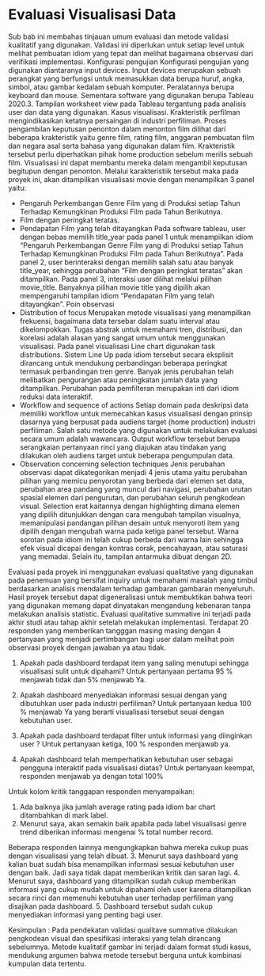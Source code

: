 # Evaluasi Visualisasi Data

Sub bab ini membahas tinjauan umum evaluasi dan metode validasi kualitatif yang digunakan. Validasi ini diperlukan untuk setiap level untuk melihat pembuatan idiom yang tepat dan melihat bagaimana observasi  dari verifikasi implementasi.
Konfigurasi pengujian
Konfigurasi pengujian yang digunakan diantaranya input devices. Input devices merupakan sebuah perangkat yang berfungsi untuk memasukkan data berupa huruf, angka, simbol, atau gambar kedalam sebuah komputer. Peralatannya berupa keyboard dan mouse. Sementara software yang digunakan berupa Tableau 2020.3. Tampilan worksheet view pada Tableau tergantung pada analisis user dan data yang digunakan. 
Kasus visualisasi. 
Krakteristik perfilman mengindikasikan ketatnya persaingan di industri perfiliman. Proses pengambilan keputusan penonton dalam menonton film dilihat dari beberapa krakteristik yaitu genre film, rating film, anggaran pembuatan film dan negara asal serta bahasa yang digunakan dalam film. Krakteristik tersebut perlu diperhatikan  pihak home production sebelum merilis sebuah film. Visualisasi ini dapat membantu mereka dalam mengambil keputusan begitupun dengan penonton. Melalui karakteristiik tersebut maka  pada proyek ini, akan ditampilkan visualisasi movie dengan menampilkan 3 panel yaitu:
-	Pengaruh Perkembangan Genre Film yang di Produksi setiap Tahun Terhadap Kemungkinan Produksi Film pada Tahun Berikutnya.
-	Film dengan peringkat teratas.
-	Pendapatan Film yang telah ditayangkan
Pada software tableau, user dengan bebas memilih title_year pada panel 1 untuk menampilkan idiom “Pengaruh Perkembangan Genre Film yang di Produksi setiap Tahun Terhadap Kemungkinan Produksi Film pada Tahun Berikutnya”. Pada panel 2, user berinteraksi dengan memilih salah satu atau banyak title_year, sehingga  perubahan “Film dengan peringkat teratas” akan ditampilkan. Pada panel 3, interaksi user dilihat melalui pilihan movie_title. Banyaknya pilihan movie title yang dipilih akan mempengaruhi tampilan idiom “Pendapatan Film yang telah ditayangkan”.
Poin observasi
-	Distribution of focus
Merupakan metode visualisasi yang menampilkan frekuensi, bagaimana data tersebar dalam suatu interval atau dikelompokkan. Tugas abstrak untuk memahami tren, distribusi, dan korelasi adalah alasan yang sangat umum untuk menggunakan visualisasi. Pada panel visualisasi Line chart digunakan task distributions. Sistem Line Up pada idiom tersebut secara eksplisit dirancang untuk mendukung perbandingan beberapa peringkat termasuk perbandingan tren genre. 
Banyak jenis perubahan telah melibatkan pengurangan atau peningkatan jumlah data yang ditampilkan. Perubahan pada pemfilteran merupakan inti dari idiom reduksi data interaktif.
-	Workflow and sequence of actions
Setiap domain pada deskripsi data memiliki workflow untuk memecahkan kasus visualisasi dengan prinsip dasarnya yang berpusat pada audiens target (home production) industri perfiliman. Salah satu metode yang digunakan untuk melakukan evaluasi secara umum adalah wawancara. Output workflow tersebut berupa serangkaian pertanyaan rinci yang diajukan atau tindakan yang dilakukan oleh audiens target untuk beberapa pengumpulan data.
-	Observation concerning selection techniques
Jenis perubahan observasi dapat dikategorikan menjadi 4 jenis utama yaitu perubahan pilihan yang memicu penyorotan yang berbeda dari elemen set data, perubahan area pandang yang muncul dari navigasi, perubahan urutan spasial elemen dari pengurutan, dan perubahan seluruh pengkodean visual. Selection erat kaitannya dengan highlighting dimana elemen yang dipilih ditunjukkan dengan cara mengubah tampilan visualnya, memanipulasi pandangan pilihan desain untuk menyoroti item yang dipilih dengan mengubah warna pada ketiga panel tersebut. Warna sorotan pada idiom ini telah cukup berbeda dari warna lain sehingga efek visual dicapai dengan kontras corak, pencahayaan, atau saturasi yang memadai. Selain itu, tampilan antarmuka dibuat dengan 2D. 

Evaluasi pada proyek ini menggunakan evaluasi qualitative yang digunakan pada penemuan yang bersifat inquiry untuk memahami masalah yang timbul berdasarkan analisis mendalam terhadap gambaran gambaran menyeluruh. Hasil proyek tersebut  dapat digeneralisasi untuk membuktikan bahwa teori yang digunakan memang dapat dinyatakan mengandung kebenaran tanpa melakukan analisis statistic. Evaluasi qualitative summative ini terjadi pada akhir studi atau tahap akhir setelah melakukan implementasi. Terdapat 20 responden yang memberikan tangggan masing masing dengan 4 pertanyaan yang menjadi pertimbangan bagi user dalam melihat poin observasi proyek dengan jawaban ya atau tidak.
1.	Apakah pada dashboard terdapat item yang saling menutupi sehingga visualisasi sulit untuk dipahami?
Untuk pertanyaan pertama 95 % menjawab tidak dan 5% menjawab Ya.
 
2.	Apakah dashboard menyediakan informasi sesuai dengan yang dibutuhkan user pada industri perfiliman?
Untuk pertanyaan kedua 100 % menjawab Ya yang berarti visualisasi tersebut seuai dengan kebutuhan user.
 
3.	Apakah pada dashboard terdapat filter untuk  informasi yang diinginkan user ?
Untuk pertanyaan ketiga, 100 % responden menjawab ya.
 
4.	Apakah  dashboard telah memperhatikan kebutuhan user sebagai pengguna interaktif  pada visualisasi diatas?
Untuk pertanyaan keempat, responden menjawab ya dengan total 100%
 

Untuk kolom kritik tanggapan responden menyampaikan:
1.	Ada baiknya jika jumlah average rating pada idiom bar chart ditambahkan di mark label.
2.	Menurut saya, akan semakin baik apabila pada label visualisasi genre trend diberikan informasi mengenai % total number record.

Beberapa responden lainnya mengungkapkan bahwa mereka cukup puas dengan visualisasi yang telah dibuat.
3.	Menurut saya dashboard yang kalian buat sudah bisa menampilkan informasi sesuai kebutuhan user dengan baik. Jadi saya tidak dapat memberikan kritik dan saran lagi.
4.	Menurut saya, dashboard yang ditampilkan sudah cukup memberikan informasi yang cukup mudah untuk dipahami oleh user karena ditampilkan secara rinci dan memenuhi kebutuhan user terhadap perfiliman yang disajikan pada dashboard.
5.	Dashboard tersebut sudah cukup menyediakan informasi yang penting bagi user.


Kesimpulan :
Pada pendekatan validasi qualitave summative dilakukan pengkodean visual dan spesifikasi interaksi yang telah dirancang sebelumnya. Metode kualitatif gambar ini terjadi dalam format studi kasus, mendukung argumen bahwa metode tersebut berguna untuk kombinasi kumpulan data tertentu.
